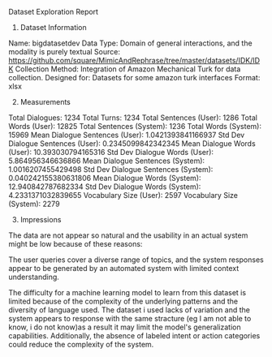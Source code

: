 Dataset Exploration Report

1. Dataset Information

Name: bigdatasetdev
Data Type: Domain of general interactions, and the modality is purely textual
Source: https://github.com/square/MimicAndRephrase/tree/master/datasets/IDK/IDK
Collection Method: Integration of Amazon Mechanical Turk for data collection.
Designed for: Datasets for some amazon turk interfaces
Format: xlsx

2. Measurements

Total Dialogues: 1234
Total Turns: 1234
Total Sentences (User): 1286
Total Words (User): 12825
Total Sentences (System): 1236
Total Words (System): 15969
Mean Dialogue Sentences (User): 1.0421393841166937
Std Dev Dialogue Sentences (User): 0.2345099842342345
Mean Dialogue Words (User): 10.393030794165316
Std Dev Dialogue Words (User): 5.864956346636866
Mean Dialogue Sentences (System): 1.0016207455429498
Std Dev Dialogue Sentences (System): 0.040242155380631806
Mean Dialogue Words (System): 12.940842787682334
Std Dev Dialogue Words (System): 4.2331371032839655
Vocabulary Size (User): 2597
Vocabulary Size (System): 2279

3. Impressions

The data are not appear so natural and the usability in an actual system might be low because of these reasons:

The user queries cover a diverse range of topics, and the system responses 
appear to be generated by an automated system with limited context understanding. 

The difficulty for a machine learning model to learn from this dataset is limited because of the complexity of the underlying patterns 
and the diversity of language used. The dataset i used lacks of variation and the system appears to response with the same stracture
(eg I am not able to know, i do not know)as a result it may limit the model's generalization capabilities.
Additionally, the absence of labeled intent or action categories could reduce the complexity of the system.
